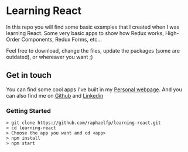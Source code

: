 # Learning React

In this repo you will find some basic examples that I created when I was learning React. Some very basic apps to show how Redux works, High-Order Components, Redux Forms, etc...

Feel free to download, change the files, update the packages (some are outdated), or whereaver you want ;)

## Get in touch

You can find some cool apps I've built in my [Personal webpage](http://raphaelfp.com). And you can also find me on [Github](https://github.com/raphaelfp) and [Linkedin](https://www.linkedin.com/in/raphaelfp)

### Getting Started

```
> git clone https://github.com/raphaelfp/learning-react.git 
> cd learning-react
> Choose the app you want and cd <app>
> npm install
> npm start
```
